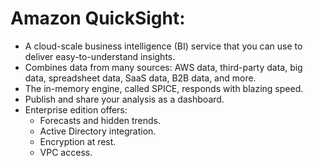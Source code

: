 # Amazon QuickSight:
- A cloud-scale business intelligence (BI) service that you can use to deliver easy-to-understand insights.
- Combines data from many sources: AWS data, third-party data, big data, spreadsheet data, SaaS data, B2B data, and more.
- The in-memory engine, called SPICE, responds with blazing speed.
- Publish and share your analysis as a dashboard.
- Enterprise edition offers:
	- Forecasts and hidden trends.
	- Active Directory integration.
	- Encryption at rest.
	- VPC access.